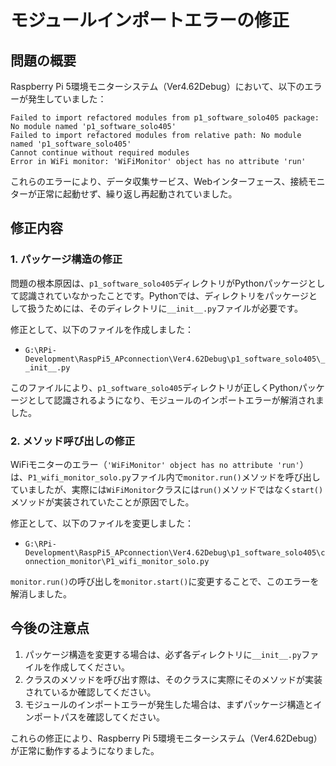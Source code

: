 # モジュールインポートエラーの修正

## 問題の概要

Raspberry Pi 5環境モニターシステム（Ver4.62Debug）において、以下のエラーが発生していました：

```
Failed to import refactored modules from p1_software_solo405 package: No module named 'p1_software_solo405'
Failed to import refactored modules from relative path: No module named 'p1_software_solo405'
Cannot continue without required modules
Error in WiFi monitor: 'WiFiMonitor' object has no attribute 'run'
```

これらのエラーにより、データ収集サービス、Webインターフェース、接続モニターが正常に起動せず、繰り返し再起動されていました。

## 修正内容

### 1. パッケージ構造の修正

問題の根本原因は、`p1_software_solo405`ディレクトリがPythonパッケージとして認識されていなかったことです。Pythonでは、ディレクトリをパッケージとして扱うためには、そのディレクトリに`__init__.py`ファイルが必要です。

修正として、以下のファイルを作成しました：
- `G:\RPi-Development\RaspPi5_APconnection\Ver4.62Debug\p1_software_solo405\__init__.py`

このファイルにより、`p1_software_solo405`ディレクトリが正しくPythonパッケージとして認識されるようになり、モジュールのインポートエラーが解消されました。

### 2. メソッド呼び出しの修正

WiFiモニターのエラー（`'WiFiMonitor' object has no attribute 'run'`）は、`P1_wifi_monitor_solo.py`ファイル内で`monitor.run()`メソッドを呼び出していましたが、実際には`WiFiMonitor`クラスには`run()`メソッドではなく`start()`メソッドが実装されていたことが原因でした。

修正として、以下のファイルを変更しました：
- `G:\RPi-Development\RaspPi5_APconnection\Ver4.62Debug\p1_software_solo405\connection_monitor\P1_wifi_monitor_solo.py`

`monitor.run()`の呼び出しを`monitor.start()`に変更することで、このエラーを解消しました。

## 今後の注意点

1. パッケージ構造を変更する場合は、必ず各ディレクトリに`__init__.py`ファイルを作成してください。
2. クラスのメソッドを呼び出す際は、そのクラスに実際にそのメソッドが実装されているか確認してください。
3. モジュールのインポートエラーが発生した場合は、まずパッケージ構造とインポートパスを確認してください。

これらの修正により、Raspberry Pi 5環境モニターシステム（Ver4.62Debug）が正常に動作するようになりました。